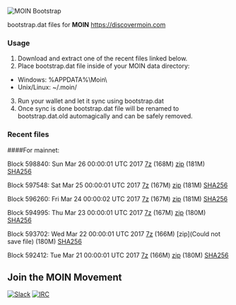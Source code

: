 ![MOIN Bootstrap](https://i.imgur.com/KjM1jMp.jpg)

bootstrap.dat files for **MOIN** https://discovermoin.com

### Usage

1. Download and extract one of the recent files linked below.
2. Place bootstrap.dat file inside of your MOIN data directory:
 - Windows: %APPDATA%\Moin\
 - Unix/Linux: ~/.moin/
3. Run your wallet and let it sync using bootstrap.dat
4. Once sync is done bootstrap.dat file will be renamed to bootstrap.dat.old automagically and can be safely removed.


### Recent files

####For mainnet:

Block 598840: Sun Mar 26 00:00:01 UTC 2017 [7z](https://transfer.sh/vWZIF/bootstrap.dat.20170326.7z) (168M) [zip](https://transfer.sh/bbeS4/bootstrap.dat.20170326.zip) (181M) [SHA256](https://transfer.sh/D830K/sha256.txt)

Block 597548: Sat Mar 25 00:00:01 UTC 2017 [7z](https://transfer.sh/JuwiN/bootstrap.dat.20170325.7z) (167M) [zip](https://transfer.sh/WHCo8/bootstrap.dat.20170325.zip) (181M) [SHA256](https://transfer.sh/XgIXW/sha256.txt)

Block 596260: Fri Mar 24 00:00:02 UTC 2017 [7z](https://transfer.sh/pKjMC/bootstrap.dat.20170324.7z) (167M) [zip](https://transfer.sh/cBka4/bootstrap.dat.20170324.zip) (181M) [SHA256](https://transfer.sh/bXIqr/sha256.txt)

Block 594995: Thu Mar 23 00:00:01 UTC 2017 [7z](https://transfer.sh/vKL4i/bootstrap.dat.20170323.7z) (167M) [zip](https://transfer.sh/KUhwg/bootstrap.dat.20170323.zip) (180M) [SHA256](https://transfer.sh/LWlQ1/sha256.txt)

Block 593702: Wed Mar 22 00:00:01 UTC 2017 [7z](https://transfer.sh/ldM8o/bootstrap.dat.20170322.7z) (166M) [zip](Could not save file) (180M) [SHA256](https://transfer.sh/yMxff/sha256.txt)

Block 592412: Tue Mar 21 00:00:01 UTC 2017 [7z](https://transfer.sh/ya1lz/bootstrap.dat.20170321.7z) (166M) [zip](https://transfer.sh/3GXDr/bootstrap.dat.20170321.zip) (180M) [SHA256](https://transfer.sh/13kubZ/sha256.txt)

## Join the MOIN Movement

[![Slack](https://i.imgur.com/Xy0IEJN.png)](https://discovermoin.herokuapp.com)
[![IRC](http://i.imgur.com/amUnKGQ.png)](https://kiwiirc.com/client/irc.freenode.net/#moin-crypto)
